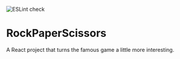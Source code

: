 ![ESLint check](https://github.com/RicardoMorato/RockPaperScissors/workflows/ESLint%20check/badge.svg?branch=develop)

# RockPaperScissors
A React project that turns the famous game a little more interesting.

